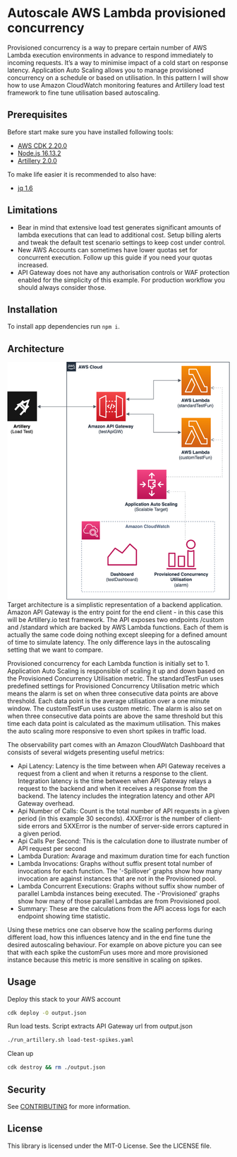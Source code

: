 # Autoscale AWS Lambda provisioned concurrency

Provisioned concurrency is a way to prepare certain number of AWS Lambda execution environments in advance to respond
immediately to incoming requests. It’s a way to minimise impact of a cold start on response latency. Application Auto
Scaling allows you to manage provisioned concurrency on a schedule or based on utilisation. In this pattern I will show how
to use Amazon CloudWatch monitoring features and Artillery load test framework to fine tune utilisation based
autoscaling.

## Prerequisites

Before start make sure you have installed following tools:

* [AWS CDK 2.20.0](https://aws.amazon.com/cdk/)
* [Node.js 16.13.2](https://nodejs.org/)
* [Artillery 2.0.0](https://www.artillery.io/)

To make life easier it is recommended to also have:

* [jq 1.6](https://stedolan.github.io/jq/download/)

## Limitations

* Bear in mind that extensive load test generates significant amounts of lambda executions that can lead to additional cost. Setup billing alerts and tweak the default test scenario settings to keep cost under control.
* New AWS Accounts can sometimes have lower quotas set for concurrent execution. Follow up this guide if you need your quotas increased.
* API Gateway does not have any authorisation controls or WAF protection enabled for the simplicity of this example. For production workflow you should always consider those.

## Installation

To install app dependencies run `npm i`.

## Architecture

![Image](docs/arch_diagram.png "architecture diagram")
Target architecture is a simplistic representation of a backend application. Amazon API Gateway is the entry point for
the end client - in this case this will be Artillery.io test framework. The API exposes two endpoints /custom and
/standard which are backed by AWS Lambda functions. Each of them is actually the same code doing nothing except sleeping
for a defined amount of time to simulate latency. The only difference lays in the autoscaling setting that we want to
compare.

Provisioned concurrency for each Lambda function is initially set to 1. Application Auto Scaling is responsible of
scaling it up and down based on the Provisioned Concurrency Utilisation metric. The standardTestFun uses predefined
settings for Provisioned Concurrency Utilisation metric which means the alarm is set on when three consecutive data
points are above threshold. Each data point is the average utilisation over a one minute window. The customTestFun uses
custom metric. The alarm is also set on when three consecutive data points are above the same threshold but this time
each data point is calculated as the maximum utilisation. This makes the auto scaling more responsive to even short
spikes in traffic load.

The observability part comes with an Amazon CloudWatch Dashboard that consists of several widgets presenting useful
metrics:

* Api Latency: Latency is the time between when API Gateway receives a request from a client and when it returns a
  response to the client. Integration latency is the time between when API Gateway relays a request to the backend and
  when it receives a response from the backend. The latency includes the integration latency and other API Gateway
  overhead.
* Api Number of Calls: Count is the total number of API requests in a given period (in this example 30 seconds).
  4XXError is the number of client-side errors and 5XXError is the number of server-side errors captured in a given
  period.
* Api Calls Per Second: This is the calculation done to illustrate number of API request per second
* Lambda Duration: Avarage and maximum duration time for each function
* Lambda Invocations: Graphs without suffix present total number of invocations for each function. The '-Spillover'
  graphs show how many invocation are against instances that are not in the Provisioned pool.
* Lambda Concurrent Executions: Graphs without suffix show number of parallel Lambda instances being executed. The
  -'Provisioned' graphs show how many of those parallel Lambdas are from Provisioned pool.
* Summary: These are the calculations from the API access logs for each endpoint showing time statistic.

Using these metrics one can observe how the scaling performs during different load, how this influences latency and in
the end fine tune the desired autoscaling behaviour. For example on above picture you can see that with each spike the
customFun uses more and more provisioned instance because this metric is more sensitive in scaling on spikes.

## Usage

Deploy this stack to your AWS account

```bash
cdk deploy -O output.json
```

Run load tests. Script extracts API Gateway url from output.json

```bash
./run_artillery.sh load-test-spikes.yaml
```

Clean up

```bash
cdk destroy && rm ./output.json
```

## Security

See [CONTRIBUTING](CONTRIBUTING.md#security-issue-notifications) for more information.

## License

This library is licensed under the MIT-0 License. See the LICENSE file.

